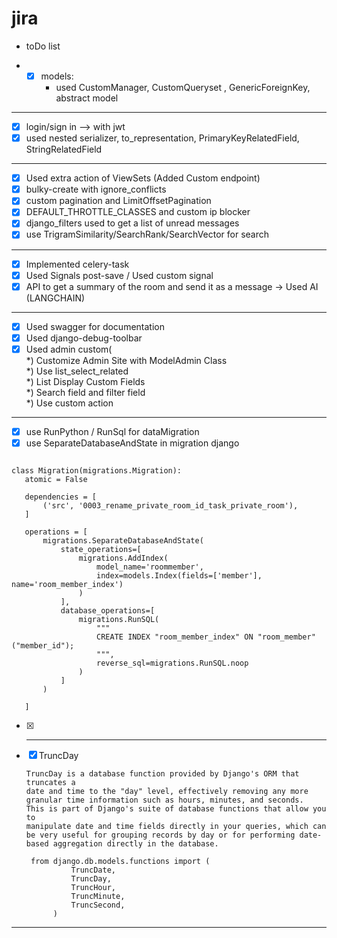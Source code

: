 # jira


- toDo list

   
- 
   - [x] models:
     -  used CustomManager, CustomQueryset , GenericForeignKey, abstract model

-  -----------------------------------------------------------------------------------------

  - [x] login/sign in --> with jwt
  - [x] used nested serializer, to_representation, PrimaryKeyRelatedField, StringRelatedField

-  ----------------------------------------------------------------------------------------


  - [x] Used extra action of ViewSets (Added Custom endpoint)
  - [x] bulky-create with ignore_conflicts
  - [x] custom pagination and LimitOffsetPagination
  - [x] DEFAULT_THROTTLE_CLASSES and custom ip blocker
  - [x] django_filters used to get a list of unread messages
  - [x] use TrigramSimilarity/SearchRank/SearchVector for search
   
- ------------------------------------------------------------------------------------

 - [x] Implemented celery-task    
 - [x] Used Signals post-save / Used custom signal
 - [x] API to get a summary of the room and send it as a message -> Used AI (LANGCHAIN)

-  --------------------------------------------------------------------------------------------
 
 - [x] Used swagger for documentation
 - [x] Used django-debug-toolbar
 - [X] Used admin custom(  
         *) Customize Admin Site with ModelAdmin Class  
         *) Use list_select_related           
         *) List Display Custom Fields   
         *) Search field and filter field  
         *) Use custom action
      
-  --------------------------------------------------------------------------------------------

 - [x] use RunPython / RunSql for dataMigration
 - [x] use SeparateDatabaseAndState in migration django 
 ``` 

class Migration(migrations.Migration):
    atomic = False

    dependencies = [
        ('src', '0003_rename_private_room_id_task_private_room'),
    ]

    operations = [
        migrations.SeparateDatabaseAndState(
            state_operations=[
                migrations.AddIndex(
                    model_name='roommember',
                    index=models.Index(fields=['member'], name='room_member_index')
                )
            ],
            database_operations=[
                migrations.RunSQL(
                    """
                    CREATE INDEX "room_member_index" ON "room_member" ("member_id");
                    """,
                    reverse_sql=migrations.RunSQL.noop
                )
            ]
        )

    ]
 ```

- [x] --------------------------------------------------------------------------------------------


 - [x] TruncDay
    
    ```commandline
    TruncDay is a database function provided by Django's ORM that truncates a 
    date and time to the "day" level, effectively removing any more granular time information such as hours, minutes, and seconds. 
    This is part of Django's suite of database functions that allow you to 
    manipulate date and time fields directly in your queries, which can be very useful for grouping records by day or for performing date-based aggregation directly in the database.
    ```
   ```commandline
    from django.db.models.functions import (
             TruncDate,
             TruncDay,
             TruncHour,
             TruncMinute,
             TruncSecond,
         )
    ```
   
-  --------------------------------------------------------------------------------------------
